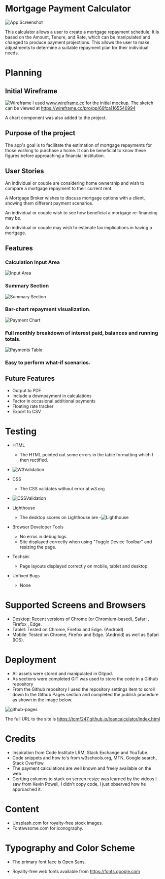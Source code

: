 # Mortgage Payment Calculator

![App Screenshot](/docs/loancalc-multi-device.png "App screenshot")

This calculator allows a user to create a mortgage repayment schedule. It is based on the Amount, Tenure, and Rate, which can be manipulated and changed to produce payment projections. This allows the user to make adjustments to determine a suitable repayment plan for their individual needs.

# Planning

## Initial Wireframe

![Wireframe](/docs/loancalc.png "Wireframe")
I used www.wireframe.cc for the initial mockup. The sketch can be viewed at https://wireframe.cc/pro/pp/66fca1165540994

A chart component was also added to the project.

## Purpose of the project

The app's goal is to facilitate the estimation of mortgage repayments for those wishing to purchase a home. It can be beneficial to know these figures before approaching a financial institution.

## User Stories

An individual or couple are considering home ownership and wish to compare a mortgage repayment to their current rent.

A Mortgage Broker wishes to discuss mortgage options with a client, showing them different payment scenarios.

An individual or couple wish to see how beneficial a mortgage re-financing may be.

An individual or couple may wish to estimate tax implications in having a mortgage.


## Features

### Calculation Input Area
![Input Area](/docs/loancalc-input-area.png "Input Area")
### Summary Section
![Summary Section](/docs/loancalc-summary-section.png "Summary Section")
### Bar-chart repayment visualization.
![Payment Chart](/docs/loancalc-payment-chart.png "Payment Chart")
### Full monthly breakdown of interest paid, balances and running totals.
![Payments Table](/docs/loancalc-payments-table.png "Payments Table")
### Easy to perform what-if scenarios.

## Future Features

- Output to PDF
- Include a downpayment in calculations
- Factor in occasional additional payments
- Floating rate tracker
- Export to CSV


# Testing

- HTML
    - The HTML pointed out some errors in the table formatting which I then rectified.
- ![W3Validation](/docs/loancalc-w3-valid.png "W3 Validation")

- CSS
    - The CSS validates without error at w3.org 
- ![CSSValidation](/docs/loancalc-css-valid.png "W3 CSS Validation")


- Lighthouse
    - The desktop scores on Lighthouse are 
-![Lighthouse](/docs/loancalc-lighthouse.png "Lightouse")



- Browser Developer Tools
    - No erros in debug logs.
    - Site displayed correctly when using "Toggle Device Toolbar" and resizing the page.

- Techsini
    - Page layouts displayed correctly on mobile, tablet and desktop. 

- Unfixed Bugs
    - None

# Supported Screens and Browsers

- Desktop: Recent versions of Chrome (or Chromium-based), Safari , Firefox , Edge.
- Tablet: Tested on Chrome, Firefox and Edge. (Android)
- Mobile: Tested on Chrome, Firefox and Edge. (Android) as well as Safari (IOS).

# Deployment

- All assets were stored and manipulated in Gitpod.
- As sections were completed GIT was used to store the code in a Github repository
- From the Github repository I used the repository settings item to scroll down to the Github Pages section and completed the publish procedure as shown in the image below.

![github-pages](/docs/loancalc-github-pages.png "Github Pages")

The full URL to the site is https://tomf247.github.io/loancalculator/index.html

# Credits

- Inspiration from Code Institute LRM, Stack Exchange and YouTube.
- Code snippets and how to's from w3schools.org, MTN, Google search, Stack Overflow.
- The payment calculations are well known and freely available on the web.
- Gertting columns to stack on screen resize was learned by the videos I saw from Kevin Powell, I didn't copy code, I just observed how he approached it.

# Content

- Unsplash.com for royalty-free stock images.
- Fontawsome.com for iconography.

# Typography and Color Scheme

- The primary font face is Open Sans.

- Royalty-free web fonts available from https://fonts.google.com
